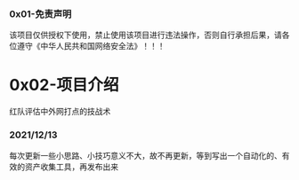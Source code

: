 ### 0x01-免责声明
该项目仅供授权下使用，禁止使用该项目进行违法操作，否则自行承担后果，请各位遵守《中华人民共和国网络安全法》！！！

# 0x02-项目介绍
红队评估中外网打点的技战术
### 2021/12/13
每次更新一些小思路、小技巧意义不大，故不再更新，等到写出一个自动化的、有效的资产收集工具，再发布出来
